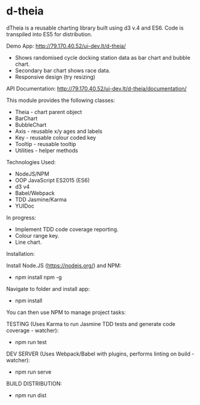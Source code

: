 # d-theia
dTheia is a reusable charting library built using d3 v.4 and ES6. Code is transpiled into ES5 for distribution. 

Demo App: http://79.170.40.52/ui-dev.lt/d-theia/
- Shows randomised cycle docking station data as bar chart and bubble chart.
- Secondary bar chart shows race data.
- Responsive design (try resizing)

API Documentation: http://79.170.40.52/ui-dev.lt/d-theia/documentation/

This module provides the following classes:

- Theia - chart parent object
- BarChart
- BubbleChart
- Axis - reusable x/y ages and labels
- Key - reusable colour coded key
- Tooltip - reusable tooltip
- Utilities - helper methods

Technologies Used:
- NodeJS/NPM
- OOP JavaScript ES2015 (ES6)
- d3 v4
- Babel/Webpack
- TDD Jasmine/Karma
- YUIDoc

In progress:

- Implement TDD code coverage reporting.
- Colour range key.
- Line chart.

Installation:

Install Node.JS (https://nodejs.org/) and NPM:
* npm install npm -g

Navigate to folder and install app:
* npm install

You can then use NPM to manage project tasks:

TESTING (Uses Karma to run Jasmine TDD tests and generate code coverage - watcher):
- npm run test

DEV SERVER (Uses Webpack/Babel with plugins, performs linting on build - watcher):
- npm run serve

BUILD DISTRIBUTION:
- npm run dist
